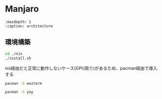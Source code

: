 # Manjaro

```{toctree}
:maxdepth: 1
:caption: architecture
```

## 環境構築

```bash
cd ./nix
./install.sh
```

nix経由だと正常に動作しないケース(GPU周り)があるため、pacman経由で導入する

```bash
pacman -S wezterm
```

```bash
pacman -S yay
```
